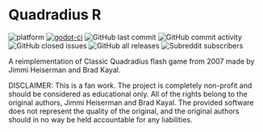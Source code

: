 # Quadradius R
![platform](https://img.shields.io/badge/godot-3.4.2-blue)
[![godot-ci](https://github.com/Fruktus/QuadradiusR/actions/workflows/godot-ci.yml/badge.svg)](https://github.com/Fruktus/QuadradiusR/actions/workflows/godot-ci.yml)
![GitHub last commit](https://img.shields.io/github/last-commit/Fruktus/QuadradiusR)
![GitHub commit activity](https://img.shields.io/github/commit-activity/m/Fruktus/QuadradiusR)
![GitHub closed issues](https://img.shields.io/github/issues-closed-raw/Fruktus/QuadradiusR)
![GitHub all releases](https://img.shields.io/github/downloads/Fruktus/QuadradiusR/total)
![Subreddit subscribers](https://img.shields.io/reddit/subreddit-subscribers/quadradius?style=social)

A reimplementation of Classic Quadradius flash game from 2007 made by Jimmi Heiserman and Brad Kayal.

DISCLAIMER: This is a fan work. The project is completely non-profit and should be considered as educational only. All of the rights belong to the original authors, Jimmi Heiserman and Brad Kayal. The provided software does not represent the quality of the original, and the original authors should in no way be held accountable for any liabilities.
